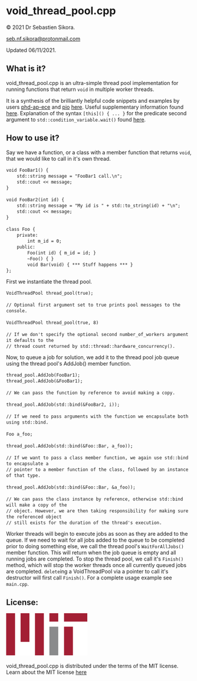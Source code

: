 # void_thread_pool.cpp

© 2021 Dr Sebastien Sikora.

[seb.nf.sikora@protonmail.com](mailto:seb.nf.sikora@protonmail.com)

Updated 06/11/2021.

What is it?
-------------------------
void_thread_pool.cpp is an ultra-simple thread pool implementation for running functions that return `void` in multiple worker threads.

It is a synthesis of the brilliantly helpful code snippets and examples by users [phd-ap-ece](https://stackoverflow.com/users/3818417/phd-ap-ece) and [pio](https://stackoverflow.com/users/2724420/pio) [here](https://stackoverflow.com/questions/15752659/thread-pooling-in-c11).
Useful supplementary information found [here](https://stackoverflow.com/questions/10673585/start-thread-with-member-function).
Explanation of the syntax `[this]() { ... }` for the predicate second argument to `std::condition_variable.wait()` found [here](https://stackoverflow.com/questions/39565218/c-condition-variable-wait-for-predicate-in-my-class-stdthread-unresolved-o).

How to use it?
-------------------------
Say we have a function, or a class with a member function that returns `void`, that we would like to call in it's own thread.
```
void FooBar1() {
	std::string message = "FooBar1 call.\n";
	std::cout << message;
}

void FooBar2(int id) {
	std::string message = "My id is " + std::to_string(id) + "\n";
	std::cout << message;
}

class Foo {
	private:
		int m_id = 0;
	public:
		Foo(int id) { m_id = id; }
		~Foo() { }
		void Bar(void) { *** Stuff happens *** }
};
```
First we instantiate the thread pool.
```
VoidThreadPool thread_pool(true);

// Optional first argument set to true prints pool messages to the console.

VoidThreadPool thread_pool(true, 8)

// If we don't specify the optional second number_of_workers argument it defaults to the
// thread count returned by std::thread::hardware_concurrency().
```
Now, to queue a job for solution, we add it to the thread pool job queue using the thread pool's AddJob() member function.
```
thread_pool.AddJob(FooBar1);
thread_pool.AddJob(&FooBar1);

// We can pass the function by reference to avoid making a copy.

thread_pool.AddJob(std::bind(&FooBar2, i));

// If we need to pass arguments with the function we encapsulate both using std::bind.

Foo a_foo;

thread_pool.AddJob(std::bind(&Foo::Bar, a_foo));

// If we want to pass a class member function, we again use std::bind to encapsulate a
// pointer to a member function of the class, followed by an instance of that type.

thread_pool.AddJob(std::bind(&Foo::Bar, &a_foo));

// We can pass the class instance by reference, otherwise std::bind will make a copy of the
// object. However, we are then taking responsibility for making sure the referenced object
// still exists for the duration of the thread's execution.
```
Worker threads will begin to execute jobs as soon as they are added to the queue. If we need to wait for all jobs added to the queue to be completed prior to doing something else, we call the thread pool's `WaitForAllJobs()` member function. This will return when the job queue is empty and all running jobs are completed.
To stop the thread pool, we call it's `Finish()` method, which will stop the worker threads once all currently queued jobs are completed. `delete`ing a VoidThreadPool via a pointer to call it's destructor will first call `Finish()`.
For a complete usage example see `main.cpp`.

License:
-------------------------
![Mit License Logo](./220px-MIT_logo.png)
<br/><br/>
void_thread_pool.cpp is distributed under the terms of the MIT license.
Learn about the MIT license [here](https://choosealicense.com/licenses/mit/)
